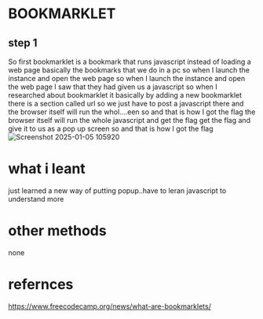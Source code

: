 # BOOKMARKLET
## step 1
So first bookmarklet is a bookmark that runs javascript instead of loading a web page basically the bookmarks that we do in a pc so when I launch the instance and open the web page
 so when I launch the instance and open the web page I saw that they had given us a javascript so when I researched about bookmarklet it basically by adding a new bookmarklet there is a section called url so we just have to post a javascript there and the browser itself will run the whol....een so and that is how I got the flag
 the browser itself will run the whole javascript and get the flag get the flag and give it to us as a pop up screen so and that is how I got the flag
![Screenshot 2025-01-05 105920](https://github.com/user-attachments/assets/c70cb150-16c5-434d-8423-99066b5806d3)
# what i leant
just learned a new way of putting popup..have to leran javascript to understand more
# other methods
none
# refernces 
https://www.freecodecamp.org/news/what-are-bookmarklets/




